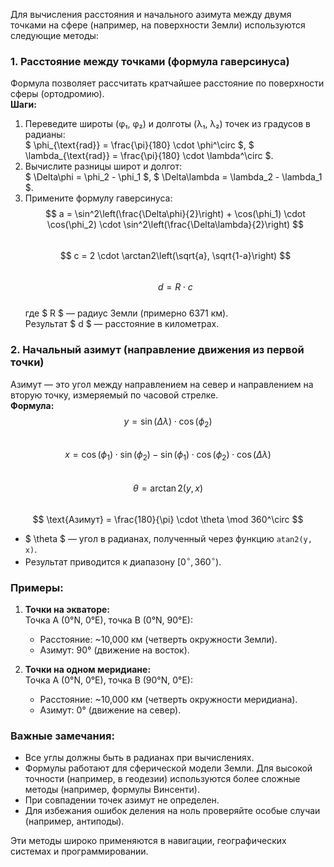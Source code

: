 Для вычисления расстояния и начального азимута между двумя точками на сфере (например, на поверхности Земли) используются следующие методы:

### 1. Расстояние между точками (формула гаверсинуса)
Формула позволяет рассчитать кратчайшее расстояние по поверхности сферы (ортодромию).  
**Шаги:**
1. Переведите широты (φ₁, φ₂) и долготы (λ₁, λ₂) точек из градусов в радианы:  
   $ \phi_{\text{rad}} = \frac{\pi}{180} \cdot \phi^\circ $, $ \lambda_{\text{rad}} = \frac{\pi}{180} \cdot \lambda^\circ $.  
2. Вычислите разницы широт и долгот:  
   $ \Delta\phi = \phi_2 - \phi_1 $, $ \Delta\lambda = \lambda_2 - \lambda_1 $.  
3. Примените формулу гаверсинуса:  
   $$
   a = \sin^2\left(\frac{\Delta\phi}{2}\right) + \cos(\phi_1) \cdot \cos(\phi_2) \cdot \sin^2\left(\frac{\Delta\lambda}{2}\right)
   $$  
   $$
   c = 2 \cdot \arctan2\left(\sqrt{a}, \sqrt{1-a}\right)
   $$  
   $$
   d = R \cdot c
   $$  
   где $ R $ — радиус Земли (примерно 6371 км).  
   Результат $ d $ — расстояние в километрах.

### 2. Начальный азимут (направление движения из первой точки)
Азимут — это угол между направлением на север и направлением на вторую точку, измеряемый по часовой стрелке.  
**Формула:**  
$$
y = \sin(\Delta\lambda) \cdot \cos(\phi_2)
$$  
$$
x = \cos(\phi_1) \cdot \sin(\phi_2) - \sin(\phi_1) \cdot \cos(\phi_2) \cdot \cos(\Delta\lambda)
$$  
$$
\theta = \arctan2(y, x)
$$  
$$
\text{Азимут} = \frac{180}{\pi} \cdot \theta \mod 360^\circ
$$  
- $ \theta $ — угол в радианах, полученный через функцию `atan2(y, x)`.  
- Результат приводится к диапазону $[0^\circ, 360^\circ)$.

### Примеры:
1. **Точки на экваторе:**  
   Точка A (0°N, 0°E), точка B (0°N, 90°E):  
   - Расстояние: ~10,000 км (четверть окружности Земли).  
   - Азимут: 90° (движение на восток).  

2. **Точки на одном меридиане:**  
   Точка A (0°N, 0°E), точка B (90°N, 0°E):  
   - Расстояние: ~10,000 км (четверть окружности меридиана).  
   - Азимут: 0° (движение на север).

### Важные замечания:
- Все углы должны быть в радианах при вычислениях.  
- Формулы работают для сферической модели Земли. Для высокой точности (например, в геодезии) используются более сложные методы (например, формулы Винсенти).  
- При совпадении точек азимут не определен.  
- Для избежания ошибок деления на ноль проверяйте особые случаи (например, антиподы).  

Эти методы широко применяются в навигации, географических системах и программировании.